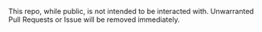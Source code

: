 This repo, while public, is not intended to be interacted with. Unwarranted Pull Requests or Issue will be removed immediately.
